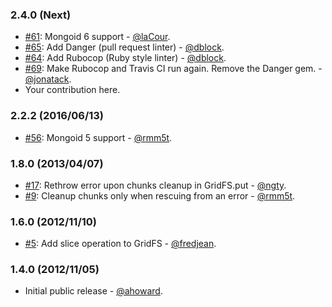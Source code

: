 ### 2.4.0 (Next)

* [#61](https://github.com/mongoid/mongoid-grid_fs/pull/61): Mongoid 6 support - [@laCour](https://github.com/laCour).
* [#65](https://github.com/mongoid/mongoid-grid_fs/pull/65): Add Danger (pull request linter) - [@dblock](https://github.com/dblock).
* [#64](https://github.com/mongoid/mongoid-grid_fs/pull/64): Add Rubocop (Ruby style linter) - [@dblock](https://github.com/dblock).
* [#69](https://github.com/mongoid/mongoid-grid_fs/pull/69): Make Rubocop and Travis CI run again. Remove the Danger gem. - [@jonatack](https://github.com/jonatack).
* Your contribution here.

### 2.2.2 (2016/06/13)

* [#56](https://github.com/mongoid/mongoid-grid_fs/pull/56): Mongoid 5 support - [@rmm5t](https://github.com/rmm5t).

### 1.8.0 (2013/04/07)

* [#17](https://github.com/mongoid/mongoid-grid_fs/pull/17): Rethrow error upon chunks cleanup in GridFS.put - [@ngty](https://github.com/ngty).
* [#9](https://github.com/mongoid/mongoid-grid_fs/pull/9): Cleanup chunks only when rescuing from an error - [@rmm5t](https://github.com/rmm5t).

### 1.6.0 (2012/11/10)

* [#5](https://github.com/mongoid/mongoid-grid_fs/pull/5): Add slice operation to GridFS - [@fredjean](https://github.com/fredjean).

### 1.4.0 (2012/11/05)

* Initial public release - [@ahoward](https://github.com/ahoward).
